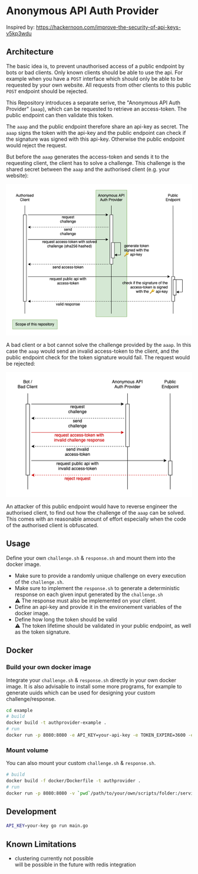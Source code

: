 # Anonymous API Auth Provider

Inspired by: https://hackernoon.com/improve-the-security-of-api-keys-v5kp3wdu

## Architecture

The basic idea is, to prevent unauthorised access of a public endpoint by bots or bad clients. Only known clients should be able to use the api. For example when you have a `POST` interface which should only be able to be requested by your own website. All requests from other clients to this public `POST` endpoint should be rejected.

This Repository introduces a separate serive, the "Anonymous API Auth Provider" (`aaap`), which can be requested to retrieve an access-token. The public endpoint can then validate this token.

The `aaap` and the public endpoint therefore share an api-key as secret. The `aaap` signs the token with the api-key and the public endpoint can check if the signature was signed with this api-key. Otherwise the public endpoint would reject the request.

But before the `aaap` generates the access-token and sends it to the requesting client, the client has to solve a challenge. This challenge is the shared secret between the `aaap` and the authorised client (e.g. your website):

![Authorised Client](./assets/authorised-client.png)

A bad client or a bot cannot solve the challenge provided by the `aaap`. In this case the `aaap` would send an invalid access-token to the client, and the public endpoint check for the token signature would fail. The request would be rejected:

![Bot or Bad Client](./assets/bad-client.png)

An attacker of this public endpoint would have to reverse engineer the authorised client, to find out how the challenge of the `aaap` can be solved. This comes with an reasonable amount of effort especially when the code of the authorised client is obfuscated.

## Usage

Define your own `challenge.sh` & `response.sh` and mount them into the docker image.

- Make sure to provide a randomly unique challenge on every execution of the `challenge.sh`.
- Make sure to implement the `response.sh` to generate a deterministic response on each given input generated by the `challenge.sh`  
  :warning: The response must also be implemented on your client.
- Define an api-key and provide it in the environement variables of the docker image.
- Define how long the token should be valid  
  :warning: The token lifetime should be validated in your public endpoint, as well as the token signature.

## Docker

### Build your own docker image

Integrate your `challenge.sh` & `response.sh` directly in your own docker image. It is also advisable to install some more programs, for example to generate uuids which can be used for designing your custom challenge/response.

```bash
cd example
# build
docker build -t authprovider-example .
# run
docker run -p 8080:8080 -e API_KEY=your-api-key -e TOKEN_EXPIRE=3600 -e PORT=8080 authprovider-example
```

### Mount volume

You can also mount your custom `challenge.sh` & `response.sh`.

```bash
# build
docker build -f docker/Dockerfile -t authprovider .
# run
docker run -p 8080:8080 -v `pwd`/path/to/your/own/scripts/folder:/service/scripts -e API_KEY=your-api-key -e TOKEN_EXPIRE=3600 -e PORT=8080 authprovider
```

## Development

```bash
API_KEY=your-key go run main.go
```

## Known Limitations

- clustering currently not possible  
  will be possible in the future with redis integration
